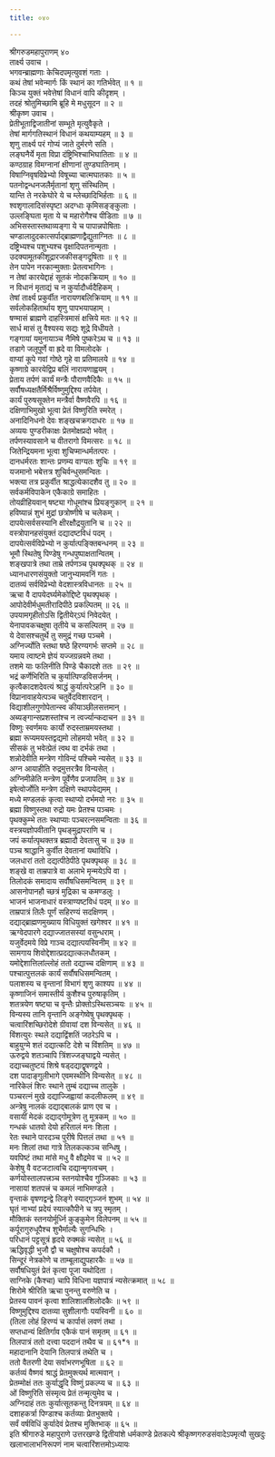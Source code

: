 ```yaml
---
title: ०४०

---
```

श्रीगरुडमहापुराणम् ४०  
तार्क्ष्य उवाच ।  
भगवन्ब्राह्मणाः केचिदपमृत्युवशं गताः ।  
कथं तेषां भवेन्मार्गः किं स्थानं का गतिर्भवेत् ॥ १ ॥  
किञ्च युक्तं भवेत्तेषां विधानं वापि कीदृशम् ।  
तदहं श्रोतुमिच्छामि ब्रूहि मे मधुसूदन ॥ २ ॥  
श्रीकृष्ण उवाच ।  
प्रेतीभूताद्विजातीनां सम्भूते मृत्युवैकृते ।  
तेषां मार्गगतिस्थानं विधानं कथयाम्यहम् ॥ ३ ॥  
शृणु तार्क्ष्य परं गोप्यं जाते दुर्मरणे सति ।  
लङ्घनैर्ये मृता विप्रा दंष्ट्रिभिश्चाभिघातिताः ॥ ४ ॥  
कण्ठग्राह विमग्नानां क्षीणानां तुण्डघातिनाम् ।  
विषाग्निवृषविप्रेभ्यो विषूच्या चात्मघातकाः ॥ ५ ॥  
पतनोद्वन्धनजलैर्मृतानां शृणु संस्थितिम् ।  
यान्ति ते नरकेघोरे ये च म्लेच्छादिभिर्हताः ॥ ६ ॥  
श्वशृगालादिसंस्पृष्टा अदग्धाः कृमिसङ्ङ्कुलाः ।  
उल्लङ्घिता मृता ये च महारोगैश्च पीडिताः ॥ ७ ॥  
अभिसस्तास्तथाव्यङ्गा ये च पापान्नपोषिताः ।  
चण्डालादुदकात्सर्पाद्ब्राह्मणाद्वैद्युताग्नितः ॥ ८ ॥  
दष्ट्रिभ्यश्च पशुभ्यश्च वृक्षादिपतनान्मृताः ।  
उदक्यामूतकीशूद्रारजकीसङ्गदूषिताः ॥ ९ ॥  
तेन पापेन नरकान्मुक्ताः प्रेतत्वभागिनः ।  
न तेषां कारयेद्दाहं सूतकं नोदकक्रियाम् ॥ १० ॥  
न विधानं मृताद्यं च न कुर्यादौर्ध्वदैहिकम् ।  
तेषां तार्क्ष्य प्रकुर्वीत नारायणबलिक्रियाम् ॥ ११ ॥  
सर्वलोकहितार्थाय शृणु पापभयापहाम् ।  
षण्मासं ब्राह्मणे दाहस्त्रिमासं क्षत्त्रिये मतः ॥ १२ ॥  
सार्ध मासं तु वैश्यस्य सद्यः शूद्रे विधीयते ।  
गङ्गायां यमुनायाञ्च नैमिषे पुष्करेऽथ च ॥ १३ ॥  
तडागे जलूपूर्णे वा ह्रदे वा विमलोदके ।  
वाप्यां कूपे गवां गोष्ठे गृहे वा प्रतिमालये ॥ १४ ॥  
कृष्णाग्रे कारयेद्विप्र बलिं नारायणाह्वयम् ।  
प्रेताय तर्पणं कार्यं मन्त्रैः पौराणवैदिकैः ॥ १५ ॥  
सर्वौषध्यक्षतैर्मिश्रैर्विष्णुमुद्दिश्य तर्पयेत् ।  
कार्यं पुरुषसूक्तेन मन्त्रैर्वा वैष्णवैरपि ॥ १६ ॥  
दक्षिणाभिमुखो भूत्वा प्रेतं विष्णुरिति स्मरेत् ।  
अनादिनिधनो देवः शङ्खचक्रगदाधरः ॥ १७ ॥  
अव्ययः पुण्डरीकाक्षः प्रेतमोक्षप्रदो भवेत् ।  
तर्पणस्यावसाने च वीतरागो विमत्सरः ॥ १८ ॥  
जितेन्द्रियमना भूत्वा शुचिप्मान्धर्मतत्परः ।  
दानधर्मरतः शान्तः प्रणम्य वाग्यतः शुचिः ॥ १९ ॥  
यजमानो भबेत्तत्र शुचिर्वन्धुसमन्वितः ।  
भक्त्या तत्र प्रकुर्वीत श्राद्धत्येकादशैव तु ॥ २० ॥  
सर्वकर्मविपाकेन एकैकाग्रे समाहितः ।  
तोयव्रीहियवान् षष्ट्या गोधूमांश्च प्रियङ्गुकान् ॥ २१ ॥  
हविष्यान्नं शुभं मुद्रां छत्रोष्णीषे च चलेकम् ।  
दापयेत्सर्वसस्यानि क्षीरक्षौद्रयुतानि च ॥ २२ ॥  
वस्त्रोपानहसंयुक्तं दद्यादष्टविधं पदम् ।  
दापयेत्सर्वविप्रेभ्यो न कुर्यात्पङ्क्तिबन्धनम् ॥ २३ ॥  
भूमौ स्थितेषु पिण्डेषु गन्धपुष्पाक्षतान्वितम् ।  
शङ्खपात्रे तथा ताम्रे तर्पणञ्च पृथक्पृथक् ॥ २४ ॥  
ध्यानधारणसंयुक्तो जानुभ्यामवनिं गतः ।  
दातव्यं सर्वविप्रेभ्यो वेदशास्त्रविधानतः ॥ २५ ॥  
ऋचा वै दापयेदर्घ्यमेकोद्दिष्टे पृथक्पृथक् ।  
आपोदेवीर्मधुमतीरादिपीठे प्रकल्पितम् ॥ २६ ॥  
उपयामगृहीतोऽसि द्वितीयेर्ऽघं निवेदयेत् ।  
येनापावकचक्षुषा तृतीये च कसल्पितम् ॥ २७ ॥  
ये देवासश्चतुर्थे तु समुद्रं गच्छ पञ्चमे ।  
अग्निर्ज्योति स्तथा षष्ठे हिरण्यगर्भः सप्तमे ॥ २८ ॥  
यमाय त्वाष्टमे ज्ञेयं यज्जग्रन्नवमे तथा ।  
तशमे याः फलिनीति पिण्डे चैकादशे ततः ॥ २९ ॥  
भद्रं कर्णेभिरिति च कुर्यात्पिण्डविसर्जनम् ।  
कृत्वैकादशदेवत्यं श्राद्धं कुर्यात्परेऽहनि ॥ ३० ॥  
विप्रानावाहयेत्पञ्च चतुर्वेदविशारदान् ।  
विद्याशीलगुणोपेतान्स्व कीयाञ्छीलसत्तमान् ।  
अब्यङ्गान्सप्रशस्तांश्च न त्वर्ज्यान्कदाचन ॥ ३१ ॥  
विष्णुः स्वर्णमयः कार्यो रुदस्ताम्रमयस्तथा ।  
ब्रह्मा रूप्यमयस्तद्वद्यमो लोहमयो भवेत् ॥ ३२ ॥  
सीसकं तु भवेत्प्रेतं त्वथ वा दर्भकं तथा ।  
शन्नोदेवीति मन्त्रेण गोविन्दं पश्चिमे न्यसेत् ॥ ३३ ॥  
अग्न आयाहीति रुद्रमुत्तरत्रैव विन्यसेत् ।  
अग्निमीळेति मन्त्रेण पूर्वेणैव प्रजापतिम् ॥ ३४ ॥  
इषेत्वोर्जोति मन्त्रेण दक्षिणे स्थापयेद्यमम् ।  
मध्ये मण्डलकं कृत्वा स्थाप्यो दर्भमयो नरः ॥ ३५ ॥  
ब्रह्मा विष्णुस्तथा रुद्रो यमः प्रेतश्च पञ्चमः ।  
पृथक्कुम्भे ततः स्थाप्याः पञ्चरत्नसमन्विताः ॥ ३६ ॥  
वस्त्रयज्ञोपवीतानि पृथङ्मुद्रापराणि च ।  
जपं कर्यात्पृथक्तत्र ब्रह्मादौ देवतासु च ॥ ३७ ॥  
पञ्च श्राद्धानि कुर्वीत देवतानां यथाविधि ।  
जलधारां ततो दद्यत्पीठेपीठे पृथक्पृथक् ॥ ३८ ॥  
शङ्खे वा ताम्रपात्रे वा अलाभे मृन्मयेऽपि वा ।  
तिलोदकं समादाय सर्वौषधिसमन्वितम् ॥ ३९ ॥  
आसनोपानहौ च्छत्रं मुद्रिका च कमण्डलुः ।  
भाजनं भाजनाधारं वस्त्राण्यष्टविधं पदम् ॥ ४० ॥  
ताम्रपात्रं तिलैः पूर्णं सहिरण्यं सदक्षिणम् ।  
दद्याद्ब्राह्मणमुख्याय विधियुक्तं खगेश्वर ॥ ४१ ॥  
ऋग्वेदपारगे दद्याज्जातसस्यां वसुन्धराम् ।  
यजुर्वेदमये विप्रे गाञ्च दद्यात्पयस्विनीम् ॥ ४२ ॥  
सामगाय शिवोद्देशात्प्रदद्यात्कलधौतकम् ।  
यमोद्देशात्तिलांल्लोहं ततो दद्याच्च दक्षिणाम् ॥ ४३ ॥  
पश्चात्पुत्तलकं कार्यं सर्वौषधिसमन्वितम् ।  
पलाशस्य च वृन्तानां विभागं शृणु काश्यप ॥ ४४ ॥  
कृष्णाजिनं समास्तीर्य कुशैश्च पुरुषाकृतिम् ।  
शतत्रयेण षष्ट्या च वृन्तैः प्रोक्तोऽस्थिसञ्चयः ॥ ४५ ॥  
विन्यस्य तानि वृन्तानि अङ्गेष्वेषु पृथक्पृथक् ।  
चत्वारिंशच्छिरोदेशे ग्रीवायां दश विन्यसेत् ॥ ४६ ॥  
विंशत्युरः स्थले दद्याद्विंशतिं जठरेऽपि च ।  
बाहुयुग्मे शतं दद्यात्कटि देशे च विंशतिम् ॥ ४७ ॥  
ऊरुद्वये शतञ्चापि त्रिंशज्जङ्घाद्वये न्यसेत् ।  
दद्याच्चतुष्टयं शिश्रे षड्दद्याद्वृषणद्वये ।  
दश पादाङ्गुलीभागे एवमस्थीनि विन्यसेत् ॥ ४८ ॥  
नारिकेलं शिरः स्थाने तुम्बं दद्याच्च तालुके ।  
पञ्चरत्नं मुखे दद्याज्जिह्वायां कदलीफलम् ॥ ४९ ॥  
अन्त्रेषु नालकं दद्याद्बालकं प्राण एव च ।  
वसायीं मेदकं दद्याद्गोमूत्रेण तु मूत्रकम् ॥ ५० ॥  
गन्धकं धातवो देयो हरितालं मनः शिला ।  
रेतः स्थाने पारदञ्च पुरीषे पित्तलं तथा ॥ ५१ ॥  
मनः शिलां तथा गात्रे तिलकल्कञ्च सन्धिषु ।  
यवपिष्टं तथा मांसे मधु वै क्षौद्रमेव च ॥ ५२ ॥  
केशेषु वै वटजटात्वचि दद्यान्मृगत्वचम् ।  
कर्णयोस्तालपत्त्रञ्च स्तनयोश्चैव गुञ्जिकाः ॥ ५३ ॥  
नासायां शतपत्त्रं च कमलं नाभिमण्डले ।  
वृन्ताकं वृषणद्वन्द्वे लिङ्गे स्याद्गृञ्जनं शुभम् ॥ ५४ ॥  
घृतं नाभ्यां प्रदेयं स्यात्कौपीने च त्रपु स्मृतम् ।  
मौक्तिकं स्तनयोर्मूर्ध्नि कुङ्कुमेन विलेपनम् ॥ ५५ ॥  
कर्पूरागुरुधूपैश्च शुभैर्माल्यैः सुगन्धिभिः ।  
परिधानं पट्टसूत्रं हृदये रुक्मकं न्यसेत् ॥ ५६ ॥  
ऋद्धिवृद्धी भुजौ द्वौ च चक्षुषोश्च कपर्दकौ ।  
सिन्दूरं नेत्रकोणे च ताम्बूलाद्युपहारकैः ॥ ५७ ॥  
सर्वौषधियुतं प्रेतं कृत्वा पूजा यथोदिता ।  
साग्निके (कैश्चा) चापि विधिना यज्ञपात्रं न्यसेत्क्रमात् ॥ ५८ ॥  
शिरोमे श्रीरिति ऋचा पुनन्तु वरुणेति च ।  
प्रेतस्य पावनं कृत्वा शालिशालशिलोदकैः ॥ ५९ ॥  
विष्णुमुद्दिश्य दातव्या सुशीलागौः पयस्विनी ॥ ६० ॥  
(तिला लोहं हिरण्यं च कार्पासं लवणं तथा ।  
सप्तधान्यं क्षितिर्गाव एकैकं पानं समृतम् ॥ ६१ ॥  
तिलपात्रं ततो दत्त्वा पददानं तथैव च ॥ ६१*१ ॥  
महादानानि देयानि तिलपात्रं तथेति च ।  
ततो वैतरणी देया सर्वाभरणभूषिता ॥ ६२ ॥  
कर्तव्यं वैष्णवं श्राद्धं प्रेतमुक्त्यर्थ मात्मवान् ।  
प्रेतम्मोक्षं ततः कुर्याद्धृदि विष्णुं प्रकल्प्य च ॥ ६३ ॥  
ओं विष्णुरिति संस्मृत्य प्रेतं तन्मृत्युमेव च ।  
अग्निदाहं ततः कुर्यात्सूतकन्तु दिनत्रयम् ॥ ६४ ॥  
दशाहकर्त्रा पिण्डाश्च कर्तव्याः प्रेतभुक्तये ।  
सर्वं वर्षविधिं कुर्यादेवं प्रेतश्च मुक्तिभाक् ॥ ६५ ॥  
इति श्रीगारुडे महापुराणे उत्तरखण्डे द्वितीयांशे धर्मकाण्डे प्रेतकल्पे श्रीकृष्णगरुडसंवादेऽपमृत्यौ सुखदुः खलाभालाभनिरूपणं नाम चत्वारिंशत्तमोऽध्यायः